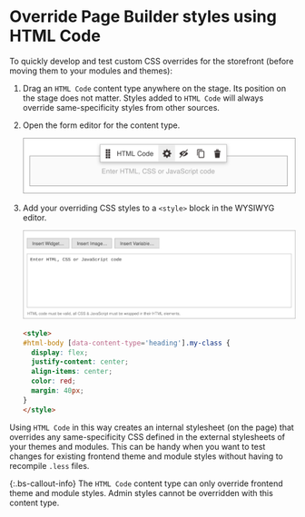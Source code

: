# Override Page Builder styles using HTML Code

To quickly develop and test custom CSS overrides for the storefront (before moving them to your modules and themes):

1. Drag an `HTML Code` content type anywhere on the stage. Its position on the stage does not matter. Styles added to `HTML Code` will always override same-specificity styles from other sources.

1. Open the form editor for the content type.

   ![CSS selector override pattern](../images/pagebuilder-html-code-editor.svg)

1. Add your overriding CSS styles to a `<style>` block in the WYSIWYG editor.

   ![CSS selector override pattern](../images/pagebuilder-html-code-wysiwyg.svg)

    ```html
    <style>
    #html-body [data-content-type='heading'].my-class {
      display: flex;
      justify-content: center;
      align-items: center;
      color: red;
      margin: 40px;
    }
    </style>
    ```

Using `HTML Code` in this way creates an internal stylesheet (on the page) that overrides any same-specificity CSS defined in the external stylesheets of your themes and modules. This can be handy when you want to test changes for existing frontend theme and module styles without having to recompile `.less` files.

{:.bs-callout-info}
The `HTML Code` content type can only override frontend theme and module styles. Admin styles cannot be overridden with this content type.
